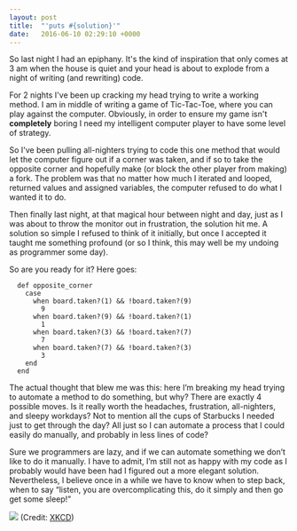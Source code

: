 ```yaml
---
layout: post
title:  "'puts #{solution}'"
date:   2016-06-10 02:29:10 +0000
---
```



 So last night I had an epiphany. It's the kind of inspiration that only comes at 3 am when the house is quiet and your head is about to explode from a night of writing (and rewriting) code.
 
 For 2 nights I've been up cracking my head trying to write a working method. I am in middle of writing a game of Tic-Tac-Toe, where you can play against the computer. Obviously, in order to ensure my game isn't **completely** boring I need my intelligent computer player to have some level of strategy.
 
 So I've been pulling all-nighters trying to code this one method that would let the computer figure out if a corner was taken, and if so to take the opposite corner and hopefully make (or block the other player from making) a fork. The problem was that no matter how much I iterated and looped, returned values and assigned variables, the computer refused to do what I wanted it to do.
 
 Then finally last night, at that magical hour between night and day, just as I was about to throw the monitor out in frustration, the solution hit me. A solution so simple I refused to think of it initially, but once I accepted it taught me something profound (or so I think, this may well be my undoing as programmer some day).
 
 So are you ready for it? Here goes:
 
```
  def opposite_corner
    case
      when board.taken?(1) && !board.taken?(9)
        9
      when board.taken?(9) && !board.taken?(1)
        1
      when board.taken?(3) && !board.taken?(7)
        7
      when board.taken?(7) && !board.taken?(3)
        3
    end
  end
```

 The actual thought that blew me was this: here I’m breaking my head trying to automate a method to do something, but why? There are exactly 4 possible moves. Is it really worth the headaches, frustration, all-nighters, and sleepy workdays? Not to mention all the cups of Starbucks I needed just to get through the day? All just so I can automate a process that I could easily do manually, and probably in less lines of code?
 
 Sure we programmers are lazy, and if we can automate something we don’t like to do it manually. I have to admit, I’m still not as happy with my code as I probably would have been had I figured out a more elegant solution. Nevertheless, I believe once in a while we have to know when to step back, when to say “listen, you are overcomplicating this, do it simply and then go get some sleep!”
 
 
 
 ![](https://imgs.xkcd.com/comics/the_general_problem.png)
(Credit: [XKCD](https://xkcd.com/974/))



